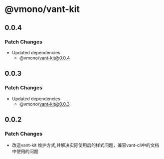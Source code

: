 # @vmono/vant-kit

## 0.0.4

### Patch Changes

- Updated dependencies
  - @vmono/vant-kit@0.0.4

## 0.0.3

### Patch Changes

- Updated dependencies
  - @vmono/vant-kit@0.0.3

## 0.0.2

### Patch Changes

- 改造vant-kit 维护方式,并解决实际使用后的样式问题，兼容vant-cli中的文档中使用的问题

